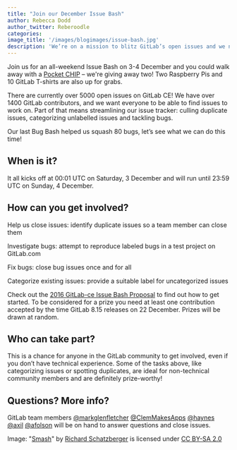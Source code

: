 ```yaml
---
title: "Join our December Issue Bash"
author: Rebecca Dodd
author_twitter: Reberoodle
categories:
image_title: '/images/blogimages/issue-bash.jpg'
description: 'We’re on a mission to blitz GitLab’s open issues and we need your help!'
---
```


Join us for an all-weekend Issue Bash on 3-4 December and you could walk away with a [Pocket CHIP](https://getchip.com/pages/pocketchip) – we're giving away two! Two Raspberry Pis and 10 GitLab T-shirts are also up for grabs.

There are currently over 5000 open issues on GitLab CE! We have over 1400 GitLab contributors, and we want everyone to be able to find issues to work on. Part of that means streamlining our issue tracker: culling duplicate issues, categorizing unlabelled issues and tackling bugs.

<!-- more -->

Our last Bug Bash helped us squash 80 bugs, let’s see what we can do this time!

## When is it?

It all kicks off at 00:01 UTC on Saturday, 3 December and will run until 23:59 UTC on Sunday, 4 December.

## How can you get involved?

Help us close issues: identify duplicate issues so a team member can close them

Investigate bugs: attempt to reproduce labeled bugs in a test project on GitLab.com

Fix bugs: close bug issues once and for all

Categorize existing issues: provide a suitable label for uncategorized issues

Check out the [2016 GitLab-ce Issue Bash Proposal](https://gitlab.com/gitlab-org/gitlab-ce/issues/17815) to find out how to get started. To be considered for a prize you need at least one contribution accepted by the time GitLab 8.15 releases on 22 December. Prizes will be drawn at random.

## Who can take part?

This is a chance for anyone in the GitLab community to get involved, even if you don’t have technical experience. Some of the tasks above, like categorizing issues or spotting duplicates, are ideal for non-technical community members and are definitely prize-worthy!

## Questions? More info?

GitLab team members [@markglenfletcher](https://gitlab.com/markglenfletcher) [@ClemMakesApps](https://gitlab.com/ClemMakesApps) [@haynes](https://gitlab.com/haynes) [@axil](https://gitlab.com/axil) [@afolson](https://gitlab.com/afolson) will be on hand to answer questions and close issues.

Image: "[Smash](https://www.flickr.com/photos/schatz/3893795729)" by [Richard Schatzberger](https://www.flickr.com/photos/schatz/) is licensed under [CC BY-SA 2.0](https://creativecommons.org/licenses/by-sa/2.0/#)

